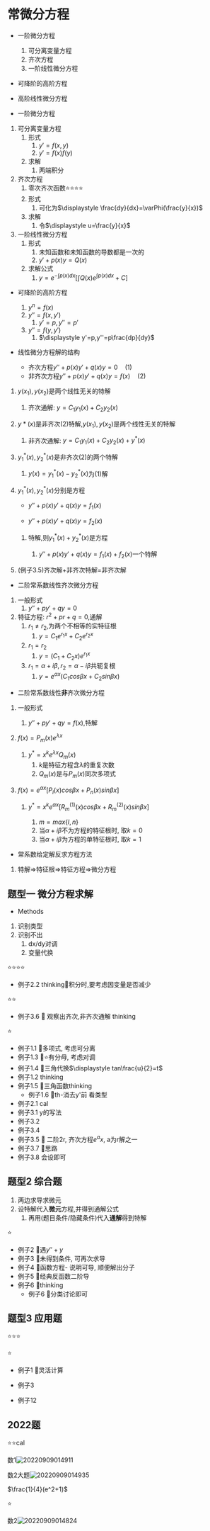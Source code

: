 # 常微分方程

- 一阶微分方程
   1. 可分离变量方程
   2. 齐次方程
   3. 一阶线性微分方程
- 可降阶的高阶方程
- 高阶线性微分方程

- 一阶微分方程

1. 可分离变量方程
   1. 形式
      1. $y'=f(x,y)$
      2. $y'=f(x)f(y)$
   2. 求解
      1. 两端积分
2. 齐次方程
   1. 零次齐次函数⭐⭐⭐⭐
   2. 形式
      1. 可化为$\displaystyle \frac{dy}{dx}=\varPhi(\frac{y}{x})$
   3. 求解
      1. 令$\displaystyle u=\frac{y}{x}$
3. 一阶线性微分方程
   1. 形式
      1. 未知函数和未知函数的导数都是一次的
      2. $y'+p(x)y=Q(x)$
   2. 求解公式
      1. $\displaystyle y=e^{-\int p(x)dx}[\int Q(x)e^{\int p(x)dx}+C]$

- 可降阶的高阶方程
  1. $y^n=f(x)$
  2. $y''=f(x,y')$
     1. $y'=p,y''=p'$
  3. $y''=f(y,y')$
     1. $\displaystyle y'=p,y''=p\frac{dp}{dy}$

- 线性微分方程解的结构
  - 齐次方程$y''+p(x)y'+q(x)y=0   \quad(1)$
  - 非齐次方程$y''+p(x)y'+q(x)y=f(x)    \quad(2)$

1. $y(x_1),y(x_2)$是两个线性无关的特解
   1. 齐次通解: $y=C_1y_1(x)+C_2y_2(x)$

2. $y*(x)$是非齐次$(2)$特解,$y(x_1),y(x_2)$是两个线性无关的特解
   1. 非齐次通解: $y=C_1y_1(x)+C_2y_2(x)+y^*(x)$

3. $y_1^*(x),y_2^*(x)$是非齐次$(2)$的两个特解
   1. $y(x)=y_1^*(x)-y_2^*(x)$为$(1)$解

4. $y_1^*(x),y_2^*(x)$分别是方程

   - $y''+p(x)y'+q(x)y=f_1(x)$

   - $y''+p(x)y'+q(x)y=f_2(x)$

   1. 特解,则$y_1^*(x)+y_2^*(x)$是方程

      1. $y''+p(x)y'+q(x)y=f_1(x)+f_2(x)$一个特解

5. (例子3.5)齐次解+非齐次特解=非齐次解

- 二阶常系数线性齐次微分方程

1. 一般形式
   1. $y''+py'+qy=0$
2. 特征方程: $r^2+pr+q=0$,通解
   1. $r_1 \ne r_2$,为两个不相等的实特征根
      1. $y=C_1e^{r_1x}+C_2e^{r_2x}$
   2. $r_1 = r_2$
      1. $y=(C_1+C_2x)e^{r_1x}$
   3. $r_1 = \alpha + i\beta, r_2 = \alpha - i\beta$共轭复根
      1. $y=e^{\alpha x}(C_1cos\beta x+C_2 sin\beta x)$

- 二阶常系数线性**非**齐次微分方程

1. 一般形式
   1. $\displaystyle y''+py'+qy=f(x)$,特解

2. $\displaystyle f(x)=P_m(x)e^{\lambda x}$

   1. $\displaystyle y^*=x^ke^{\lambda x}Q_m(x)$
      1. $k$是特征方程含$\lambda$的重复次数
      2. $\displaystyle Q_m(x)$是与$P_m(x)$同次多项式

3. $\displaystyle f(x)=e^{\alpha x}[P_l(x)cos\beta x + P_n(x)sin\beta x]$

   1. $\displaystyle y^*=x^ke^{\alpha x}[R^{(1)}_m(x)cos\beta x + R^{(2)}_m(x)sin\beta x]$

      1. $\displaystyle m = max\{l,n\}$
      2. 当$\displaystyle α+iβ$不为方程的特征根时, 取$\displaystyle k=0$
      3. 当$\displaystyle α+iβ$为方程的单特征根时, 取$\displaystyle k=1$

- 常系数给定解反求方程方法

1. 特解=>特征根=>特征方程=>微分方程

## 题型一 微分方程求解

- Methods

1. 识别类型
2. 识别不出
   1. dx/dy对调
   2. 变量代换

⭐⭐⭐⭐

- 例子2.2 thinking🏀积分时,要考虑因变量是否减少

⭐⭐

- 例子3.6 💚 观察出齐次,非齐次通解 thinking

⭐

- 例子1.1 💚多项式, 考虑可分离
- 例子1.3 💚⭐有分母, 考虑对调
- 例子1.4 💚三角代换$\displaystyle tan\frac{u}{2}=t$
- 例子1.2 thinking
- 例子1.5 💚三角函数thinking
  - 例子1.6 💚th-消去y'前 看类型
- 例子2.1 cal
- 例子3.1 y的写法
- 例子3.2
- 例子3.4
- 例子3.5 💚 二阶2r, 齐次方程$e^ax$, a为r解之一
- 例子3.7 💚思路
- 例子3.8 会设即可

## 题型2 综合题

1. 两边求导求微元
2. 设特解代入**微元**方程,并得到通解公式
   1. 再用(题目条件/隐藏条件)代入**通解**得到特解

⭐

- 例子2 💚遇$y''+y$
- 例子3 💚未得到条件, 可再次求导
- 例子4 💚函数方程- 说明可导, 顺便解出分子
- 例子5 💚经典反函数二阶导
- 例子6 💚thinking
  - 例子6 💚分类讨论即可

## 题型3 应用题

⭐⭐⭐

⭐

- 例子1 💚灵活计算

- 例子3
- 例子12

## 2022题

⭐⭐cal

数1![20220909014911](https://raw.githubusercontent.com/Logible/Image/main/note_image/20220909014911.png)

数2大题![20220909014935](https://raw.githubusercontent.com/Logible/Image/main/note_image/20220909014935.png)

$\frac{1}{4}(e^2+1)$

⭐

数2![20220909014824](https://raw.githubusercontent.com/Logible/Image/main/note_image/20220909014824.png)
